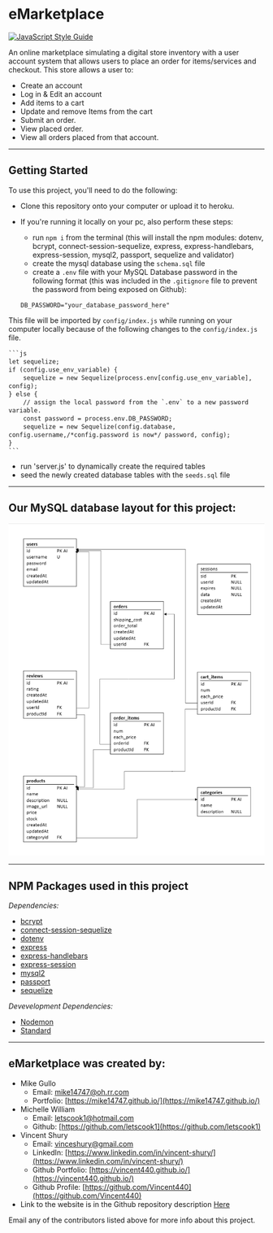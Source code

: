 # eMarketplace
[![JavaScript Style Guide](https://img.shields.io/badge/code_style-standard-brightgreen.svg)](https://standardjs.com)


An online marketplace simulating a digital store inventory with a user account system that allows users to place an order for items/services and checkout.
This store allows a user to:
* Create an account
* Log in & Edit an account
* Add items to a cart
* Update and remove Items from the cart
* Submit an order. 
* View placed order.
* View all orders placed from that account.

---

## Getting Started

To use this project, you'll need to do the following:

* Clone this repository onto your computer or upload it to heroku.

* If you're running it locally on your pc, also perform these steps:

    * run `npm i` from the terminal (this will install the npm modules: dotenv, bcrypt, connect-session-sequelize, express, express-handlebars, express-session, mysql2, passport, sequelize and validator)
    * create the mysql database using the `schema.sql` file
    * create a `.env` file with your MySQL Database password in the following format 
     (this was included in the `.gitignore` file to prevent the password from being exposed on Github):
    ```
    DB_PASSWORD="your_database_password_here"
    ```

This file will be imported by `config/index.js` while running on your computer locally because of the following changes to the `config/index.js` file.

    ```js
    let sequelize;
    if (config.use_env_variable) {
        sequelize = new Sequelize(process.env[config.use_env_variable], config);
    } else {
        // assign the local password from the `.env` to a new password variable. 
        const password = process.env.DB_PASSWORD;
        sequelize = new Sequelize(config.database, config.username,/*config.password is now*/ password, config);
    }
    ```

* run 'server.js' to dynamically create the required tables
* seed the newly created database tables with the `seeds.sql` file

---

## Our MySQL database layout for this project:

![MySQL Layout](./public/images/project2_database.png)

---

## NPM Packages used in this project
*Dependencies:*
* [bcrypt](https://www.npmjs.com/package/bcrypt)
* [connect-session-sequelize](https://www.npmjs.com/package/connect-session-sequelize)
* [dotenv](https://www.npmjs.com/package/dotenv)
* [express](https://www.npmjs.com/package/express)
* [express-handlebars](https://www.npmjs.com/package/express-handlebars)
* [express-session](https://www.npmjs.com/package/express-session)
* [mysql2](https://www.npmjs.com/package/mysql2)
* [passport](https://www.npmjs.com/package/passport)
* [sequelize](https://www.npmjs.com/package/sequelize)

*Devevelopment Dependencies:*
* [Nodemon](https://www.npmjs.com/package/nodemon)
* [Standard](https://www.npmjs.com/package/standard)

---

## eMarketplace was created by:

* Mike Gullo
    * Email: <mike14747@oh.rr.com>
    * Portfolio: [https://mike14747.github.io/](https://mike14747.github.io/)
* Michelle William
    * Email: <letscook1@hotmail.com>
    * Github: [https://github.com/letscook1](https://github.com/letscook1)
* Vincent Shury
    * Email: <vinceshury@gmail.com>
    * LinkedIn: [https://www.linkedin.com/in/vincent-shury/](https://www.linkedin.com/in/vincent-shury/)
    * Github Portfolio: [https://vincent440.github.io/](https://vincent440.github.io/)
    * Github Profile: [https://github.com/Vincent440](https://github.com/Vincent440) 
* Link to the website is in the Github repository description [Here](#repo-meta-edit)

Email any of the contributors listed above for more info about this project.